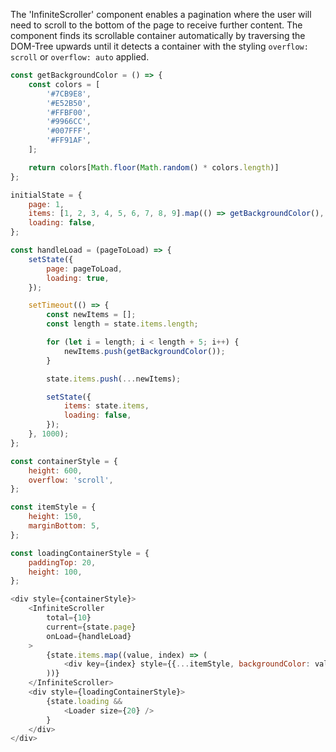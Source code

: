 The 'InfiniteScroller' component enables a pagination where the user will need to scroll to the bottom of the page to 
receive further content. The component finds its scrollable container automatically by traversing the DOM-Tree upwards
until it detects a container with the styling `overflow: scroll` or `overflow: auto` applied.

```javascript
const getBackgroundColor = () => {
    const colors = [
        '#7CB9E8',
        '#E52B50',
        '#FFBF00',
        '#9966CC',
        '#007FFF',
        '#FF91AF',
    ];

    return colors[Math.floor(Math.random() * colors.length)]
};

initialState = {
    page: 1,
    items: [1, 2, 3, 4, 5, 6, 7, 8, 9].map(() => getBackgroundColor(), []),
    loading: false,
};

const handleLoad = (pageToLoad) => {
    setState({
        page: pageToLoad,
        loading: true,
    });

    setTimeout(() => {
        const newItems = [];
        const length = state.items.length;

        for (let i = length; i < length + 5; i++) {
            newItems.push(getBackgroundColor());
        }

        state.items.push(...newItems);

        setState({
            items: state.items,
            loading: false,
        });
    }, 1000);
};

const containerStyle = {
    height: 600,
    overflow: 'scroll',
};

const itemStyle = {
    height: 150,
    marginBottom: 5,
};

const loadingContainerStyle = {
    paddingTop: 20,
    height: 100,
};

<div style={containerStyle}>
    <InfiniteScroller
        total={10}
        current={state.page}
        onLoad={handleLoad}
    >
        {state.items.map((value, index) => (
            <div key={index} style={{...itemStyle, backgroundColor: value}} />
        ))}
    </InfiniteScroller>
    <div style={loadingContainerStyle}>
        {state.loading &&
            <Loader size={20} />
        }
    </div>
</div>
```
